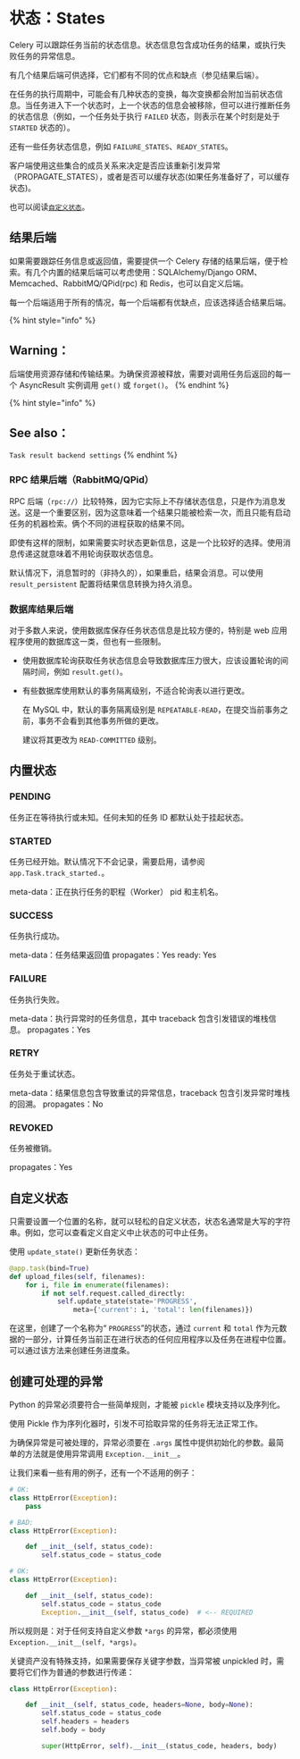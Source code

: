# 状态：States

Celery 可以跟踪任务当前的状态信息。状态信息包含成功任务的结果，或执行失败任务的异常信息。

有几个结果后端可供选择，它们都有不同的优点和缺点（参见结果后端）。

在任务的执行周期中，可能会有几种状态的变换，每次变换都会附加当前状态信息。当任务进入下一个状态时，上一个状态的信息会被移除，但可以进行推断任务的状态信息（例如，一个任务处于执行 `FAILED` 状态，则表示在某个时刻是处于 `STARTED` 状态的）。

还有一些任务状态信息，例如 `FAILURE_STATES`、`READY_STATES`。

客户端使用这些集合的成员关系来决定是否应该重新引发异常（PROPAGATE_STATES），或者是否可以缓存状态(如果任务准备好了，可以缓存状态)。

也可以阅读[`自定义状态`](zhuang-tai-states.md#zi-ding-yi-zhuang-tai)。

## 结果后端

如果需要跟踪任务信息或返回值，需要提供一个 Celery 存储的结果后端，便于检索。有几个内置的结果后端可以考虑使用：SQLAlchemy/Django ORM、Memcached、RabbitMQ/QPid(rpc) 和 Redis，也可以自定义后端。

每一个后端适用于所有的情况，每一个后端都有优缺点，应该选择适合结果后端。

{% hint style="info" %}
## Warning： 

后端使用资源存储和传输结果。为确保资源被释放，需要对调用任务后返回的每一个 AsyncResult 实例调用 `get()` 或 `forget()`。
{% endhint %}

{% hint style="info" %}
## See also： 

`Task result backend settings`
{% endhint %}

### RPC 结果后端（RabbitMQ/QPid）

RPC 后端（`rpc://`）比较特殊，因为它实际上不存储状态信息，只是作为消息发送。这是一个重要区别，因为这意味着一个结果只能被检索一次，而且只能有启动任务的机器检索。俩个不同的进程获取的结果不同。

即使有这样的限制，如果需要实时状态更新信息，这是一个比较好的选择。使用消息传递这就意味着不用轮询获取状态信息。

默认情况下，消息暂时的（非持久的），如果重启，结果会消息。可以使用 `result_persistent` 配置将结果信息转换为持久消息。

### 数据库结果后端

对于多数人来说，使用数据库保存任务状态信息是比较方便的，特别是 web 应用程序使用的数据库这一类，但也有一些限制。

* 使用数据库轮询获取任务状态信息会导致数据库压力很大，应该设置轮询的间隔时间，例如 `result.get()`。
*   有些数据库使用默认的事务隔离级别，不适合轮询表以进行更改。

    在 MySQL 中，默认的事务隔离级别是 `REPEATABLE-READ`，在提交当前事务之前，事务不会看到其他事务所做的更改。

    建议将其更改为 `READ-COMMITTED` 级别。

## 内置状态

### PENDING

任务正在等待执行或未知。任何未知的任务 ID 都默认处于挂起状态。

### STARTED

任务已经开始。默认情况下不会记录，需要启用，请参阅 `app.Task.track_started.`。

meta-data：正在执行任务的职程（Worker） pid 和主机名。

### SUCCESS

任务执行成功。

meta-data：任务结果返回值 propagates：Yes ready: Yes

### FAILURE

任务执行失败。

meta-data：执行异常时的任务信息，其中 traceback 包含引发错误的堆栈信息。 propagates：Yes

### RETRY

任务处于重试状态。

meta-data：结果信息包含导致重试的异常信息，traceback 包含引发异常时堆栈的回溯。 propagates：No

### REVOKED

任务被撤销。

propagates：Yes

## 自定义状态

只需要设置一个位置的名称，就可以轻松的自定义状态，状态名通常是大写的字符串。例如，您可以查看定义自定义中止状态的可中止任务。

使用 `update_state()` 更新任务状态：

```python
@app.task(bind=True)
def upload_files(self, filenames):
    for i, file in enumerate(filenames):
        if not self.request.called_directly:
            self.update_state(state='PROGRESS',
                meta={'current': i, 'total': len(filenames)})
```

在这里，创建了一个名称为“ `PROGRESS`”的状态，通过 `current` 和 `total` 作为元数据的一部分，计算任务当前正在进行状态的任何应用程序以及任务在进程中位置。可以通过该方法来创建任务进度条。

## 创建可处理的异常

Python 的异常必须要符合一些简单规则，才能被 `pickle` 模块支持以及序列化。

使用 Pickle 作为序列化器时，引发不可拾取异常的任务将无法正常工作。

为确保异常是可被处理的，异常必须要在 `.args` 属性中提供初始化的参数。最简单的方法就是使用异常调用 `Exception.__init__`。

让我们来看一些有用的例子，还有一个不适用的例子：

```python
# OK:
class HttpError(Exception):
    pass

# BAD:
class HttpError(Exception):

    def __init__(self, status_code):
        self.status_code = status_code

# OK:
class HttpError(Exception):

    def __init__(self, status_code):
        self.status_code = status_code
        Exception.__init__(self, status_code)  # <-- REQUIRED
```

所以规则是：对于任何支持自定义参数 `*args` 的异常，都必须使用 `Exception.__init__(self, *args)`。

关键资产没有特殊支持，如果需要保存关键字参数，当异常被 unpickled 时，需要将它们作为普通的参数进行传递：

```python
class HttpError(Exception):

    def __init__(self, status_code, headers=None, body=None):
        self.status_code = status_code
        self.headers = headers
        self.body = body

        super(HttpError, self).__init__(status_code, headers, body)
```

